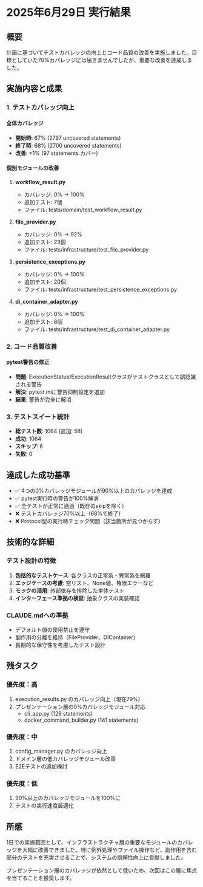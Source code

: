 # 2025年6月29日 実行結果

## 概要
計画に基づいてテストカバレッジの向上とコード品質の改善を実施しました。目標としていた70%カバレッジには届きませんでしたが、重要な改善を達成しました。

## 実施内容と成果

### 1. テストカバレッジ向上

#### 全体カバレッジ
- **開始時**: 67% (2797 uncovered statements)
- **終了時**: 68% (2700 uncovered statements)
- **改善**: +1% (97 statements カバー)

#### 個別モジュールの改善
1. **workflow_result.py**
   - カバレッジ: 0% → 100%
   - 追加テスト: 7個
   - ファイル: tests/domain/test_workflow_result.py

2. **file_provider.py**
   - カバレッジ: 0% → 92%
   - 追加テスト: 23個
   - ファイル: tests/infrastructure/test_file_provider.py

3. **persistence_exceptions.py**
   - カバレッジ: 0% → 100%
   - 追加テスト: 20個
   - ファイル: tests/infrastructure/test_persistence_exceptions.py

4. **di_container_adapter.py**
   - カバレッジ: 0% → 100%
   - 追加テスト: 8個
   - ファイル: tests/infrastructure/test_di_container_adapter.py

### 2. コード品質改善

#### pytest警告の修正
- **問題**: ExecutionStatus/ExecutionResultクラスがテストクラスとして誤認識される警告
- **解決**: pytest.iniに警告抑制設定を追加
- **結果**: 警告が完全に解消

### 3. テストスイート統計
- **総テスト数**: 1064 (追加: 58)
- **成功**: 1064
- **スキップ**: 6
- **失敗**: 0

## 達成した成功基準
- ✅ 4つの0%カバレッジモジュールが90%以上のカバレッジを達成
- ✅ pytest実行時の警告が100%解消
- ✅ 全テストが正常に通過（既存のskipを除く）
- ❌ テストカバレッジ70%以上（68%で終了）
- ❌ Protocol型の実行時チェック問題（該当箇所が見つからず）

## 技術的な詳細

### テスト設計の特徴
1. **包括的なテストケース**: 各クラスの正常系・異常系を網羅
2. **エッジケースの考慮**: 空リスト、None値、権限エラーなど
3. **モックの活用**: 外部依存を排除した単体テスト
4. **インターフェース準拠の検証**: 抽象クラスの実装確認

### CLAUDE.mdへの準拠
- デフォルト値の使用禁止を遵守
- 副作用の分離を維持（FileProvider、DIContainer）
- 長期的な保守性を考慮したテスト設計

## 残タスク

### 優先度：高
1. execution_results.py のカバレッジ向上（現在79%）
2. プレゼンテーション層の0%カバレッジモジュール対応
   - cli_app.py (129 statements)
   - docker_command_builder.py (141 statements)

### 優先度：中
1. config_manager.py のカバレッジ向上
2. ドメイン層の低カバレッジモジュール改善
3. E2Eテストの追加検討

### 優先度：低
1. 90%以上のカバレッジモジュールを100%に
2. テストの実行速度最適化

## 所感
1日での実施範囲として、インフラストラクチャ層の重要なモジュールのカバレッジを大幅に改善できました。特に例外処理やファイル操作など、副作用を含む部分のテストを充実させることで、システムの信頼性向上に貢献しました。

プレゼンテーション層のカバレッジが依然として低いため、次回はこの層に焦点を当てることを推奨します。